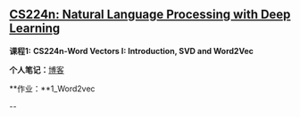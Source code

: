 ## [CS224n: Natural Language Processing with Deep Learning](http://web.stanford.edu/class/cs224n/)
 
 **课程1:** **CS224n-Word Vectors I: Introduction, SVD and Word2Vec**

 **个人笔记：**[博客](https://blog.csdn.net/u011613991/article/details/104440988)
 
 **作业：**1_Word2vec

--



